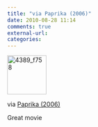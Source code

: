 ```yaml
---
title: "via Paprika (2006)"
date: 2010-08-28 11:14
comments: true
external-url:
categories:
---
```

[<img src="http://5.asset.soup.io/asset/1039/4389_f758.jpeg" width="90" height="90" alt="4389_f758" />][1]

via [Paprika (2006)][2]  
  
Great movie

  [1]: http://www.imdb.com/title/tt0851578/
  [2]: http://www.imdb.com/title/tt0851578/
